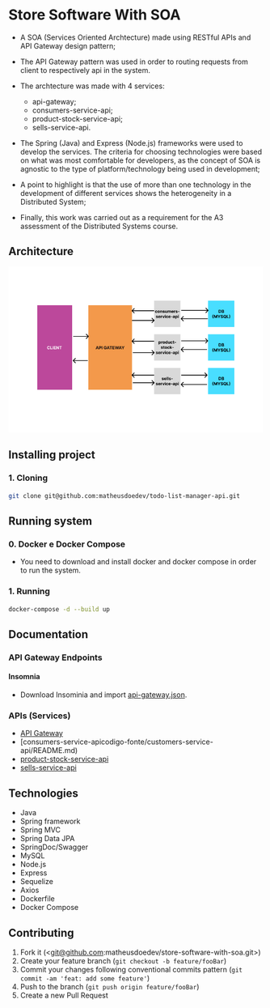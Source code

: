 # Store Software With SOA

- A SOA (Services Oriented Archtecture) made using RESTful APIs and API Gateway design pattern;

- The API Gateway pattern was used in order to routing requests from client to respectively api in the system.

- The archtecture was made with 4 services:

  - api-gateway;
  - consumers-service-api;
  - product-stock-service-api;
  - sells-service-api.

- The Spring (Java) and Express (Node.js) frameworks were used to develop the services. The criteria for choosing technologies were based on what was most comfortable for developers, as the concept of SOA is agnostic to the type of platform/technology being used in development;

- A point to highlight is that the use of more than one technology in the development of different services shows the heterogeneity in a Distributed System;

- Finally, this work was carried out as a requirement for the A3 assessment of the Distributed Systems course.

## Architecture

![Architecture](./.github/soa-architecture-picture.jpg)

## Installing project

### 1. Cloning

```sh
git clone git@github.com:matheusdoedev/todo-list-manager-api.git
```

## Running system

### 0. Docker e Docker Compose

- You need to download and install docker and docker compose in order to run the system.

### 1. Running

```sh
docker-compose -d --build up
```

## Documentation

### API Gateway Endpoints

#### Insomnia

- Download Insominia and import [api-gateway.json](./api-gateway/api-gateway.json).

### APIs (Services)

- [API Gateway](./api-gateway/README.md)
- [consumers-service-apicodigo-fonte/customers-service-api/README.md)
- [product-stock-service-api](./product-stock-service-api/README.md)
- [sells-service-api](./sells-service-api/README.md)

## Technologies

- Java
- Spring framework
- Spring MVC
- Spring Data JPA
- SpringDoc/Swagger
- MySQL
- Node.js
- Express
- Sequelize
- Axios
- Dockerfile
- Docker Compose

## Contributing

1. Fork it (<git@github.com:matheusdoedev/store-software-with-soa.git>)
2. Create your feature branch (`git checkout -b feature/fooBar`)
3. Commit your changes following conventional commits pattern (`git commit -am 'feat: add some feature'`)
4. Push to the branch (`git push origin feature/fooBar`)
5. Create a new Pull Request
